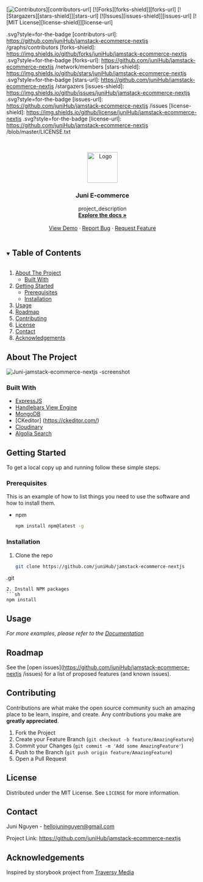 <!-- PROJECT SHIELDS -->

[![Contributors][contributors-shield]][contributors-url]
[![Forks][forks-shield]][forks-url]
[![Stargazers][stars-shield]][stars-url]
[![Issues][issues-shield]][issues-url]
[![MIT License][license-shield]][license-url]



<!-- MARKDOWN LINKS & IMAGES -->
<!-- https://www.markdownguide.org/basic-syntax/#reference-style-links -->
[contributors-shield]: https://img.shields.io/github/contributors/juniHub/jamstack-ecommerce-nextjs
.svg?style=for-the-badge
[contributors-url]: https://github.com/juniHub/jamstack-ecommerce-nextjs
/graphs/contributors
[forks-shield]: https://img.shields.io/github/forks/juniHub/jamstack-ecommerce-nextjs
.svg?style=for-the-badge
[forks-url]: https://github.com/juniHub/jamstack-ecommerce-nextjs
/network/members
[stars-shield]: https://img.shields.io/github/stars/juniHub/jamstack-ecommerce-nextjs
.svg?style=for-the-badge
[stars-url]: https://github.com/juniHub/jamstack-ecommerce-nextjs
/stargazers
[issues-shield]: https://img.shields.io/github/issues/juniHub/jamstack-ecommerce-nextjs
.svg?style=for-the-badge
[issues-url]: https://github.com/juniHub/jamstack-ecommerce-nextjs
/issues
[license-shield]: https://img.shields.io/github/license/juniHub/jamstack-ecommerce-nextjs
.svg?style=for-the-badge
[license-url]: https://github.com/juniHub/jamstack-ecommerce-nextjs
/blob/master/LICENSE.txt


<!-- PROJECT LOGO -->
<br />
<p align="center">
  <a href="https://github.com/juniHub/jamstack-ecommerce-nextjs
">
    <img src="https://res.cloudinary.com/dafolrlpj/image/upload/v1621254108/gallery/pd5caizxucevio9vmw6z.png" alt="Logo" width="80" height="80">
  </a>

  <h3 align="center">Juni E-commerce</h3>

  <p align="center">
    project_description
    <br />
    <a href="https://github.com/juniHub/jamstack-ecommerce-nextjs
"><strong>Explore the docs »</strong></a>
    <br />
    <br />
    <a href="" target="_blank">View Demo</a>
    ·
    <a href="https://github.com/juniHub/jamstack-ecommerce-nextjs
/issues">Report Bug</a>
    ·
    <a href="https://github.com/juniHub/jamstack-ecommerce-nextjs
/issues">Request Feature</a>
  </p>
</p>



<!-- TABLE OF CONTENTS -->
<details open="open">
  <summary><h2 style="display: inline-block">Table of Contents</h2></summary>
  <ol>
    <li>
      <a href="#about-the-project">About The Project</a>
      <ul>
        <li><a href="#built-with">Built With</a></li>
      </ul>
    </li>
    <li>
      <a href="#getting-started">Getting Started</a>
      <ul>
        <li><a href="#prerequisites">Prerequisites</a></li>
        <li><a href="#installation">Installation</a></li>
      </ul>
    </li>
    <li><a href="#usage">Usage</a></li>
    <li><a href="#roadmap">Roadmap</a></li>
    <li><a href="#contributing">Contributing</a></li>
    <li><a href="#license">License</a></li>
    <li><a href="#contact">Contact</a></li>
    <li><a href="#acknowledgements">Acknowledgements</a></li>
  </ol>
</details>



<!-- ABOUT THE PROJECT -->
## About The Project

![Juni-jamstack-ecommerce-nextjs
-screenshot](https://res.cloudinary.com/dafolrlpj/image/upload/v1621253080/gallery/janpdozvj3w2ovw2x0dd.png)



### Built With

* [ExpressJS](https://expressjs.com/)
* [Handlebars View Engine](https://handlebarsjs.com/)
* [MongoDB](https://www.mongodb.com/)
* [CKeditor] (https://ckeditor.com/)
* [Cloudinary](https://cloudinary.com/)
* [Algolia Search](https://www.algolia.com/)



<!-- GETTING STARTED -->
## Getting Started

To get a local copy up and running follow these simple steps.

### Prerequisites

This is an example of how to list things you need to use the software and how to install them.
* npm
  ```sh
  npm install npm@latest -g
  ```

### Installation

1. Clone the repo
   ```sh
   git clone https://github.com/juniHub/jamstack-ecommerce-nextjs
.git
   ```
2. Install NPM packages
   ```sh
   npm install
   ```



<!-- USAGE EXAMPLES -->
## Usage

_For more examples, please refer to the [Documentation](https://junitiennguyen.gitbook.io/story-book)_



<!-- ROADMAP -->
## Roadmap

See the [open issues](https://github.com/juniHub/jamstack-ecommerce-nextjs
/issues) for a list of proposed features (and known issues).



<!-- CONTRIBUTING -->
## Contributing

Contributions are what make the open source community such an amazing place to be learn, inspire, and create. Any contributions you make are **greatly appreciated**.

1. Fork the Project
2. Create your Feature Branch (`git checkout -b feature/AmazingFeature`)
3. Commit your Changes (`git commit -m 'Add some AmazingFeature'`)
4. Push to the Branch (`git push origin feature/AmazingFeature`)
5. Open a Pull Request



<!-- LICENSE -->
## License

Distributed under the MIT License. See `LICENSE` for more information.



<!-- CONTACT -->
## Contact

Juni Nguyen - [hellojuninguyen@gmail.com](hellojuninguyen@gmail.com)

Project Link: [https://github.com/juniHub/jamstack-ecommerce-nextjs
](https://github.com/juniHub/storybook-app)



<!-- ACKNOWLEDGEMENTS -->
## Acknowledgements

Inspired by storybook project from [Traversy Media](https://github.com/bradtraversy/storybooks)


